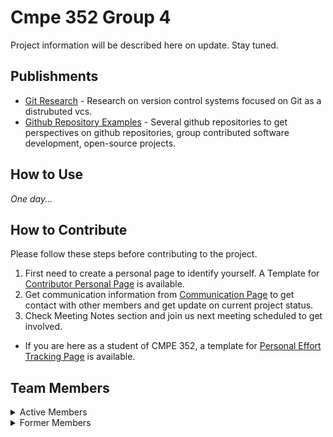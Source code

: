 # Cmpe 352 Group 4

Project information will be described here on update. Stay tuned.

## Publishments

* [Git Research](https://github.com/bounswe/bounswe2022group4/wiki/Git-Research) - Research on version control systems focused on Git as a distrubuted vcs.
* [Github Repository Examples](https://github.com/bounswe/bounswe2022group4/wiki/Github-Repository-Examples) - Several github repositories to get perspectives on github repositories, group contributed software development, open-source projects.

## How to Use

*One day...*

## How to Contribute

Please follow these steps before contributing to the project.

1. First need to create a personal page to identify yourself. A Template for [Contributor Personal Page](https://github.com/bounswe/bounswe2022group4/wiki/Contributor-Page) is available.
2. Get communication information from [Communication Page](https://github.com/bounswe/bounswe2022group4/wiki/Communication-Plan) to get contact with other members and get update on current project status.
3. Check Meeting Notes section and join us next meeting scheduled to get involved.

* If you are here as a student of CMPE 352, a template for [Personal Effort Tracking Page](https://github.com/bounswe/bounswe2022group4/wiki/Personal-Effort) is available.

## Team Members

<details>
  <summary>
    Active Members
  </summary> 
  
  * [Berat Damar](https://github.com/bounswe/bounswe2022group4/wiki/Berat-Damar)
  * [Umut Deniz Şener](https://github.com/bounswe/bounswe2022group4/wiki/Umut-Deniz-%C5%9Eener)
  * [Miraç Batuhan Malazgirt](https://github.com/bounswe/bounswe2022group4/wiki/Mira%C3%A7-Batuhan-Malazgirt)
  * [Yusuf Bayındır(*Communicator*)](https://github.com/bounswe/bounswe2022group4/wiki/Yusuf-Bay%C4%B1nd%C4%B1r)
  * [Emre Yılmaz](https://github.com/bounswe/bounswe2022group4/wiki/Emre-Y%C4%B1lmaz)
  * [Oğuzhan Tok](https://github.com/bounswe/bounswe2022group4/wiki/O%C4%9Fuzhan-Tok)
  * [Sanberk Serbest](https://github.com/bounswe/bounswe2022group4/wiki/Sanberk-Serbest)
  * [Erdinç Günaydın](https://github.com/bounswe/bounswe2022group4/wiki/Erdinç-Günaydın)
  * [Elif Tokluoğlu](https://github.com/bounswe/bounswe2022group4/wiki/Elif-Tokluo%C4%9Flu)
  * Hatice Kübra Aksu
  * Yiğit Can Özkaya
  
</details>

<details>
  <summary>
    Former Members
  </summary> 
</details>


